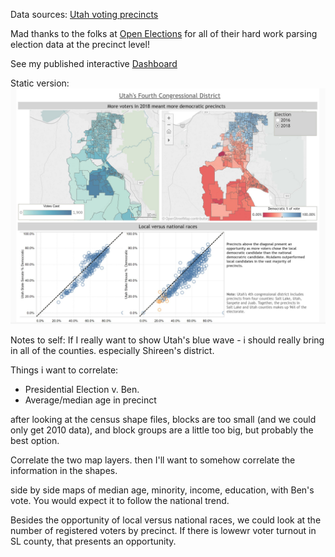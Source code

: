 
Data sources:
[Utah voting precincts](https://gis.utah.gov/data/political/voter-precincts/)

Mad thanks to the folks at [Open Elections](http://www.openelections.net/results/) for all of their hard work parsing election data at the precinct level!

See my published interactive [Dashboard](https://public.tableau.com/views/ro_cd4/Dashboard?:embed=y&:display_count=yes&publish=yes)

Static version:
![Screenshot of dashboard](https://github.com/smitsrr/ut_cd4/blob/master/Utah_cd4_overview.JPG)








Notes to self:
If I really want to show Utah's blue wave - i should really bring in all of the counties. especially Shireen's district. 


Things i want to correlate: 
- Presidential Election v. Ben. 
- Average/median age in precinct

after looking at the census shape files, blocks are too small (and we could only get 2010 data), and block groups are a little too big, but probably the best option. 

Correlate the two map layers. then I'll want to somehow correlate the information in the shapes. 

side by side maps of median age, minority, income, education, with Ben's vote. You would expect it to follow the national trend. 

Besides the opportunity of local versus national races, we could look at the number of registered voters by precinct. If there is lowewr voter turnout in SL county, that presents an opportunity. 
